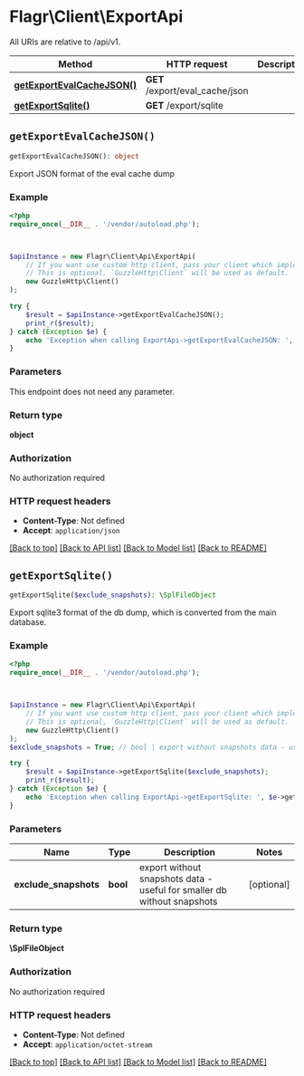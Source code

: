 # Flagr\Client\ExportApi

All URIs are relative to /api/v1.

Method | HTTP request | Description
------------- | ------------- | -------------
[**getExportEvalCacheJSON()**](ExportApi.md#getExportEvalCacheJSON) | **GET** /export/eval_cache/json | 
[**getExportSqlite()**](ExportApi.md#getExportSqlite) | **GET** /export/sqlite | 


## `getExportEvalCacheJSON()`

```php
getExportEvalCacheJSON(): object
```



Export JSON format of the eval cache dump

### Example

```php
<?php
require_once(__DIR__ . '/vendor/autoload.php');



$apiInstance = new Flagr\Client\Api\ExportApi(
    // If you want use custom http client, pass your client which implements `GuzzleHttp\ClientInterface`.
    // This is optional, `GuzzleHttp\Client` will be used as default.
    new GuzzleHttp\Client()
);

try {
    $result = $apiInstance->getExportEvalCacheJSON();
    print_r($result);
} catch (Exception $e) {
    echo 'Exception when calling ExportApi->getExportEvalCacheJSON: ', $e->getMessage(), PHP_EOL;
}
```

### Parameters

This endpoint does not need any parameter.

### Return type

**object**

### Authorization

No authorization required

### HTTP request headers

- **Content-Type**: Not defined
- **Accept**: `application/json`

[[Back to top]](#) [[Back to API list]](../../README.md#endpoints)
[[Back to Model list]](../../README.md#models)
[[Back to README]](../../README.md)

## `getExportSqlite()`

```php
getExportSqlite($exclude_snapshots): \SplFileObject
```



Export sqlite3 format of the db dump, which is converted from the main database.

### Example

```php
<?php
require_once(__DIR__ . '/vendor/autoload.php');



$apiInstance = new Flagr\Client\Api\ExportApi(
    // If you want use custom http client, pass your client which implements `GuzzleHttp\ClientInterface`.
    // This is optional, `GuzzleHttp\Client` will be used as default.
    new GuzzleHttp\Client()
);
$exclude_snapshots = True; // bool | export without snapshots data - useful for smaller db without snapshots

try {
    $result = $apiInstance->getExportSqlite($exclude_snapshots);
    print_r($result);
} catch (Exception $e) {
    echo 'Exception when calling ExportApi->getExportSqlite: ', $e->getMessage(), PHP_EOL;
}
```

### Parameters

Name | Type | Description  | Notes
------------- | ------------- | ------------- | -------------
 **exclude_snapshots** | **bool**| export without snapshots data - useful for smaller db without snapshots | [optional]

### Return type

**\SplFileObject**

### Authorization

No authorization required

### HTTP request headers

- **Content-Type**: Not defined
- **Accept**: `application/octet-stream`

[[Back to top]](#) [[Back to API list]](../../README.md#endpoints)
[[Back to Model list]](../../README.md#models)
[[Back to README]](../../README.md)
